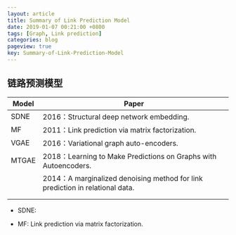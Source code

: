 ```yaml
---
layout: article
title: Summary of Link Prediction Model
date: 2019-01-07 00:21:00 +0800
tags: [Graph, Link prediction]
categories: blog
pageview: true
key: Summary-of-Link-Prediction-Model
---
```




## 链路预测模型

| Model | Paper                                                        |
| ----- | ------------------------------------------------------------ |
| SDNE  | 2016：Structural deep network embedding.                     |
| MF    | 2011：Link prediction via matrix factorization.              |
| VGAE  | 2016：Variational graph auto-encoders.                       |
| MTGAE | 2018：Learning to Make Predictions on Graphs with Autoencoders. |
|       | 2014：A marginalized denoising method for link prediction in relational data. |
|       |                                                              |
|       |                                                              |



- SDNE: 

- MF: Link prediction via matrix factorization.

